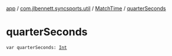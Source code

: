 [app](../../index.md) / [com.jlbennett.syncsports.util](../index.md) / [MatchTime](index.md) / [quarterSeconds](./quarter-seconds.md)

# quarterSeconds

`var quarterSeconds: `[`Int`](https://kotlinlang.org/api/latest/jvm/stdlib/kotlin/-int/index.html)